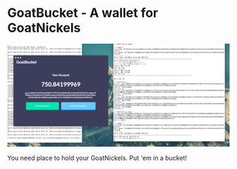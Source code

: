 # GoatBucket - A wallet for GoatNickels

![GoatBucket Screenshot](./pre-alpha.png)

You need place to hold your GoatNickels. Put 'em in a bucket!